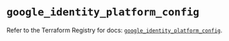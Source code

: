 # `google_identity_platform_config`

Refer to the Terraform Registry for docs: [`google_identity_platform_config`](https://registry.terraform.io/providers/hashicorp/google-beta/5.17.0/docs/resources/google_identity_platform_config).
